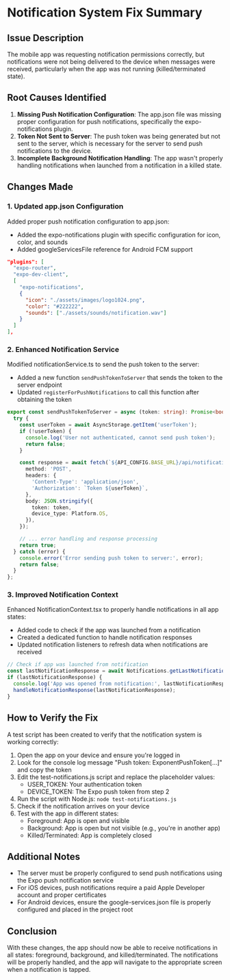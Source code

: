 # Notification System Fix Summary

## Issue Description
The mobile app was requesting notification permissions correctly, but notifications were not being delivered to the device when messages were received, particularly when the app was not running (killed/terminated state).

## Root Causes Identified
1. **Missing Push Notification Configuration**: The app.json file was missing proper configuration for push notifications, specifically the expo-notifications plugin.
2. **Token Not Sent to Server**: The push token was being generated but not sent to the server, which is necessary for the server to send push notifications to the device.
3. **Incomplete Background Notification Handling**: The app wasn't properly handling notifications when launched from a notification in a killed state.

## Changes Made

### 1. Updated app.json Configuration
Added proper push notification configuration to app.json:
- Added the expo-notifications plugin with specific configuration for icon, color, and sounds
- Added googleServicesFile reference for Android FCM support

```json
"plugins": [
  "expo-router",
  "expo-dev-client",
  [
    "expo-notifications",
    {
      "icon": "./assets/images/logo1024.png",
      "color": "#222222",
      "sounds": ["./assets/sounds/notification.wav"]
    }
  ]
],
```

### 2. Enhanced Notification Service
Modified notificationService.ts to send the push token to the server:
- Added a new function `sendPushTokenToServer` that sends the token to the server endpoint
- Updated `registerForPushNotifications` to call this function after obtaining the token

```typescript
export const sendPushTokenToServer = async (token: string): Promise<boolean> => {
  try {
    const userToken = await AsyncStorage.getItem('userToken');
    if (!userToken) {
      console.log('User not authenticated, cannot send push token');
      return false;
    }

    const response = await fetch(`${API_CONFIG.BASE_URL}/api/notifications/register-device/`, {
      method: 'POST',
      headers: {
        'Content-Type': 'application/json',
        'Authorization': `Token ${userToken}`,
      },
      body: JSON.stringify({
        token: token,
        device_type: Platform.OS,
      }),
    });

    // ... error handling and response processing
    return true;
  } catch (error) {
    console.error('Error sending push token to server:', error);
    return false;
  }
};
```

### 3. Improved Notification Context
Enhanced NotificationContext.tsx to properly handle notifications in all app states:
- Added code to check if the app was launched from a notification
- Created a dedicated function to handle notification responses
- Updated notification listeners to refresh data when notifications are received

```typescript
// Check if app was launched from notification
const lastNotificationResponse = await Notifications.getLastNotificationResponseAsync();
if (lastNotificationResponse) {
  console.log('App was opened from notification:', lastNotificationResponse);
  handleNotificationResponse(lastNotificationResponse);
}
```

## How to Verify the Fix
A test script has been created to verify that the notification system is working correctly:

1. Open the app on your device and ensure you're logged in
2. Look for the console log message "Push token: ExponentPushToken[...]" and copy the token
3. Edit the test-notifications.js script and replace the placeholder values:
   - USER_TOKEN: Your authentication token
   - DEVICE_TOKEN: The Expo push token from step 2
4. Run the script with Node.js: `node test-notifications.js`
5. Check if the notification arrives on your device
6. Test with the app in different states:
   - Foreground: App is open and visible
   - Background: App is open but not visible (e.g., you're in another app)
   - Killed/Terminated: App is completely closed

## Additional Notes
- The server must be properly configured to send push notifications using the Expo push notification service
- For iOS devices, push notifications require a paid Apple Developer account and proper certificates
- For Android devices, ensure the google-services.json file is properly configured and placed in the project root

## Conclusion
With these changes, the app should now be able to receive notifications in all states: foreground, background, and killed/terminated. The notifications will be properly handled, and the app will navigate to the appropriate screen when a notification is tapped.